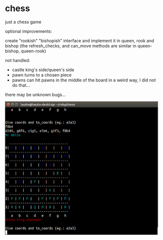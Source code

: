 # chess
just a chess game


optional improvements: 

create "rookish" "bishopish" interface and implement it in queen, rook and bishop (the refresh_checks, and can_move methods are similar in queen-bishop, queen-rook)

not handled: 

- castle king's side/queen's side
- pawn turns to a chosen piece
- pawns can hit pawns in the middle of the board in a weird way, I did not do that...

there may be unknown bugs...

![Alt text](/ruby_chess.png?raw=true "Ruby Chess")
